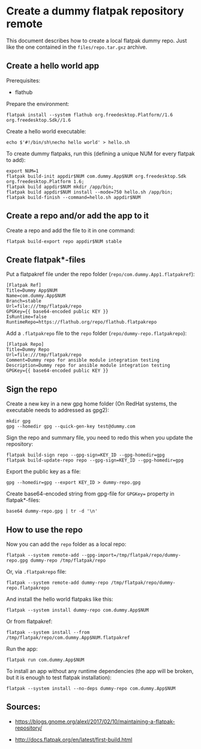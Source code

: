 # Create a dummy flatpak repository remote

This document describes how to create a local flatpak dummy repo. Just like the one contained in the `files/repo.tar.gxz` archive.


## Create a hello world app

Prerequisites:

 - flathub

Prepare the environment:

```
flatpak install --system flathub org.freedesktop.Platform//1.6 org.freedesktop.Sdk//1.6
```

Create a hello world executable:

```
echo $'#!/bin/sh\necho hello world' > hello.sh
```

To create dummy flatpaks, run this (defining a unique NUM for every flatpak to add):

```
export NUM=1
flatpak build-init appdir$NUM com.dummy.App$NUM org.freedesktop.Sdk org.freedesktop.Platform 1.6;
flatpak build appdir$NUM mkdir /app/bin;
flatpak build appdir$NUM install --mode=750 hello.sh /app/bin;
flatpak build-finish --command=hello.sh appdir$NUM
```

## Create a repo and/or add the app to it

Create a repo and add the file to it in one command:

```
flatpak build-export repo appdir$NUM stable
```

## Create flatpak*-files

Put a flatpakref file under the repo folder (`repo/com.dummy.App1.flatpakref`):

```
[Flatpak Ref]
Title=Dummy App$NUM
Name=com.dummy.App$NUM
Branch=stable
Url=file:///tmp/flatpak/repo
GPGKey={{ base64-encoded public KEY }}
IsRuntime=false
RuntimeRepo=https://flathub.org/repo/flathub.flatpakrepo
```

Add a `.flatpakrepo` file to the `repo` folder (`repo/dummy-repo.flatpakrepo`):

```
[Flatpak Repo]
Title=Dummy Repo
Url=file:///tmp/flatpak/repo
Comment=Dummy repo for ansible module integration testing
Description=Dummy repo for ansible module integration testing
GPGKey={{ base64-encoded public KEY }}
```

## Sign the repo

Create a new key in a new gpg home folder (On RedHat systems, the executable needs to addressed as gpg2):

```
mkdir gpg
gpg --homedir gpg --quick-gen-key test@dummy.com
```

Sign the repo and summary file, you need to redo this when you update the repository:

```
flatpak build-sign repo --gpg-sign=KEY_ID --gpg-homedir=gpg
flatpak build-update-repo repo --gpg-sign=KEY_ID --gpg-homedir=gpg
```

Export the public key as a file:

```
gpg --homedir=gpg --export KEY_ID > dummy-repo.gpg
```

Create base64-encoded string from gpg-file for `GPGKey=` property in flatpak*-files:

```
base64 dummy-repo.gpg | tr -d '\n'
```

## How to use the repo

Now you can add the `repo` folder as a local repo:

```
flatpak --system remote-add --gpg-import=/tmp/flatpak/repo/dummy-repo.gpg dummy-repo /tmp/flatpak/repo
```

Or, via `.flatpakrepo` file:

```
flatpak --system remote-add dummy-repo /tmp/flatpak/repo/dummy-repo.flatpakrepo
```

And install the hello world flatpaks like this:

```
flatpak --system install dummy-repo com.dummy.App$NUM
```

Or from flatpakref:

```
flatpak --system install --from /tmp/flatpak/repo/com.dummy.App$NUM.flatpakref
```

Run the app:

```
flatpak run com.dummy.App$NUM
```

To install an app without any runtime dependencies (the app will be broken, but it is enough to test flatpak installation):

```
flatpak --system install --no-deps dummy-repo com.dummy.App$NUM
```

## Sources:

* https://blogs.gnome.org/alexl/2017/02/10/maintaining-a-flatpak-repository/

* http://docs.flatpak.org/en/latest/first-build.html

